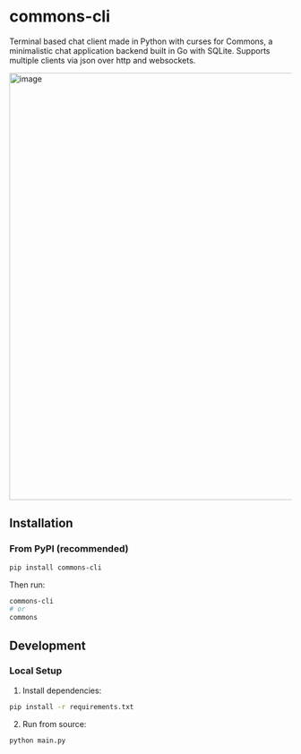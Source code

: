 # commons-cli

Terminal based chat client made in Python with curses for Commons, a minimalistic chat application backend built in Go with SQLite. Supports multiple clients via json over http and websockets.

<img width="1018" height="763" alt="image" src="https://github.com/user-attachments/assets/19727ff9-ded4-46fa-864b-16a5e595cffd" />


## Installation

### From PyPI (recommended)
```bash
pip install commons-cli
```

Then run:
```bash
commons-cli
# or
commons
```

## Development

### Local Setup
1. Install dependencies:
```bash
pip install -r requirements.txt
```

2. Run from source:
```bash
python main.py
```
